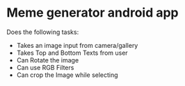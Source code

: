 # Meme generator android app 
Does the following tasks:
  - Takes an image input from camera/gallery
  - Takes Top and Bottom Texts from user
  - Can Rotate the image
  - Can use RGB Filters
  - Can crop the Image while selecting
